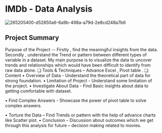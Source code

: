 # IMDb - Data Analysis

![265205400-d52850a6-6a9b-498a-a79d-2e8cd248a7b6](https://media.giphy.com/media/l0HU2lyoefjGXFIwE/giphy.gif)

## Project Summary
Purpose of the Project -- Firstly , find the meaningful insights from the data. Secondly , understand 
the Trend or pattern between different types of variable in a dataset. My main purpose is to 
visualize the data to uncover trends and relationships which would have been difficult to identify 
from raw data alone. 
❑ Tools & Techniques – Advance Excel , Pivot table . 
❑ Content
• Overview of Data - Understand the theoretical part of data for strong foundation.
• Limitation of Project - Understand some limitation of the project.
• Investigate About Data - Find Basic insights about data to getting comfortable with dataset.
 
• Find Complex Answers - Showcase the power of pivot table to solve complex answers.
 
• Torture the Data – Find Trends or pattern with the help of advance charts like Scatter plot.
• Conclusion – Discussion about outcomes which we get through this analysis for future – decision making 
related to movies. 

